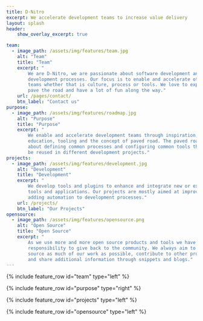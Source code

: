 ```yaml
---
title: D-Nitro
excerpt: We accelerate development teams to increase value delivery
layout: splash
header:
    show_overlay_excerpt: true

team:
  - image_path: /assets/img/features/team.jpg
    alt: "Team"
    title: "Team"
    excerpt: "
        We are D-Nitro, we are passionate about software development and 
        development processes. Our focus is to enable and accelerate other 
        teams whether that is culture, process or tools. We love to experiment,
        pave the road and have a lot of fun along the way."
    url: /pages/contact/
    btn_label: "Contact us"
purpose:
  - image_path: /assets/img/features/roadmap.jpg
    alt: "Purpose"
    title: "Purpose"
    excerpt: "
        We enable and accelerate development teams through inspiration, 
        education, tooling and the concept of paved road. The paved road is 
        about defining common processes and configuring common tools that can 
        be reused in different development projects."
projects:
  - image_path: /assets/img/features/development.jpg
    alt: "Development"
    title: "Development"
    excerpt: "
        We develop tools and plugins to enhance and integrate new or existing 
        tools and applications. Our projects are mostly aimed at improving and
        adding automation to development processes."
    url: /projects/
    btn_label: "Our Projects"
opensource:
  - image_path: /assets/img/features/opensource.png
    alt: "Open Source"
    title: "Open Source"
    excerpt: "
        As we use more and more open source products and tools we have the 
        responsibility to give back to the community. We always aim to open
        source as much of our work as possible, contribute to other projects
        and share additional information through snippets and blogs."
---
```




{% include feature_row id="team" type="left" %}

{% include feature_row id="purpose" type="right" %}

{% include feature_row id="projects" type="left" %}

{% include feature_row id="opensource" type="left" %}
